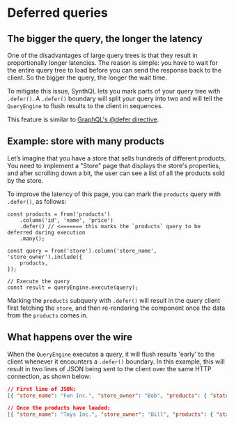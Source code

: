 # Deferred queries

## The bigger the query, the longer the latency

One of the disadvantages of large query trees is that they result in proportionally longer latencies. The reason is simple: you have to wait for the entire query tree to load before you can send the response back to the client. So the bigger the query, the longer the wait time.

To mitigate this issue, SynthQL lets you mark parts of your query tree with `.defer()`. A `.defer()` boundary will split your query into two and will tell the `QueryEngine` to flush results to the client in sequences.

This feature is similar to [GraphQL's @defer directive](https://graphql.org/blog/2020-12-08-improving-latency-with-defer-and-stream-directives/).

## Example: store with many products

Let’s imagine that you have a store that sells hundreds of different products. You need to implement a "Store" page that displays the store's properties, and after scrolling down a bit, the user can see a list of all the products sold by the store.

To improve the latency of this page, you can mark the `products` query with `.defer()`, as follows:

```tsx
const products = from('products')
    .column('id', 'name', 'price')
    .defer() // <======= this marks the `products` query to be deferred during execution
    .many();

const query = from('store').column('store_name', 'store_owner').include({
    products,
});

// Execute the query
const result = queryEngine.execute(query);
```

Marking the `products` subquery with `.defer()` will result in the query client first fetching the `store`, and then re-rendering the component once the data from the `products` comes in.

## What happens over the wire

When the `QueryEngine` executes a query, it will flush results 'early' to the client whenever it encounters a `.defer()` boundary. In this example, this will result in two lines of JSON being sent to the client over the same HTTP connection, as shown below:

```json
// First line of JSON:
[{ "store_name": "Fun Inc.", "store_owner": "Bob", "products": { "status": "pending" }}]

// Once the products have loaded:
[{ "store_name": "Toys Inc.", "store_owner": "Bill", "products": { "status": "done", "data": [{ "id": 1, "name": "Shoe", "price": 199 }] }}]
```
